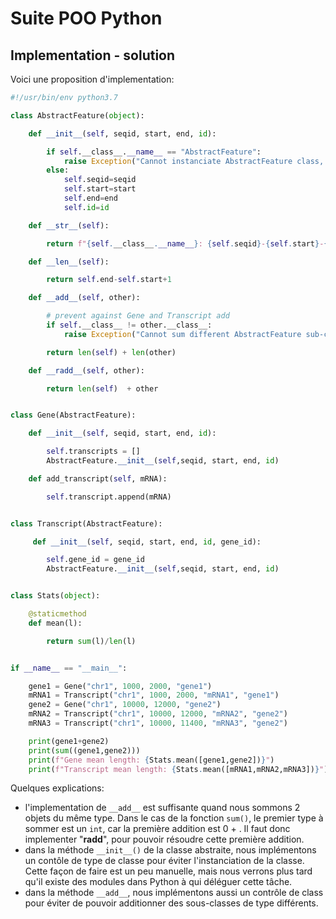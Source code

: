 # Suite POO Python

## Implementation - solution

Voici une proposition d'implementation:

```python
#!/usr/bin/env python3.7

class AbstractFeature(object):

    def __init__(self, seqid, start, end, id):

        if self.__class__.__name__ == "AbstractFeature":
            raise Exception("Cannot instanciate AbstractFeature class, need to be sub-classed")
        else:
            self.seqid=seqid
            self.start=start
            self.end=end
            self.id=id

    def __str__(self):

        return f"{self.__class__.__name__}: {self.seqid}-{self.start}-{self.end}-{self.id}"

    def __len__(self):

        return self.end-self.start+1

    def __add__(self, other):

        # prevent against Gene and Transcript add
        if self.__class__ != other.__class__:
            raise Exception("Cannot sum different AbstractFeature sub-classes")

        return len(self) + len(other)

    def __radd__(self, other):

        return len(self)  + other


class Gene(AbstractFeature):

    def __init__(self, seqid, start, end, id):

        self.transcripts = []
        AbstractFeature.__init__(self,seqid, start, end, id)

    def add_transcript(self, mRNA):

        self.transcript.append(mRNA)


class Transcript(AbstractFeature):

     def __init__(self, seqid, start, end, id, gene_id):

        self.gene_id = gene_id
        AbstractFeature.__init__(self,seqid, start, end, id)


class Stats(object):

    @staticmethod
    def mean(l):

        return sum(l)/len(l)


if __name__ == "__main__":

    gene1 = Gene("chr1", 1000, 2000, "gene1")
    mRNA1 = Transcript("chr1", 1000, 2000, "mRNA1", "gene1")
    gene2 = Gene("chr1", 10000, 12000, "gene2")
    mRNA2 = Transcript("chr1", 10000, 12000, "mRNA2", "gene2")
    mRNA3 = Transcript("chr1", 10000, 11400, "mRNA3", "gene2")

    print(gene1+gene2)
    print(sum((gene1,gene2)))
    print(f"Gene mean length: {Stats.mean([gene1,gene2])}")
    print(f"Transcript mean length: {Stats.mean([mRNA1,mRNA2,mRNA3])}")
```

Quelques explications:

* l'implementation de `__add__` est suffisante quand nous sommons 2 objets du même type. Dans le cas de la fonction `sum()`, le premier type à sommer est un `int`, car la première addition est 0 + . Il faut donc implementer "__radd__", pour pouvoir résoudre cette première addition.
* dans la méthode `__init__()` de la classe abstraite, nous implémentons un contôle de type de classe pour éviter l'instanciation de la classe. Cette façon de faire est un peu manuelle, mais nous verrons plus tard qu'il existe des modules dans Python à qui déléguer cette tâche.
* dans la méthode `__add__`, nous implémentons aussi un contrôle de class pour éviter de pouvoir additionner des sous-classes de type différents. 
